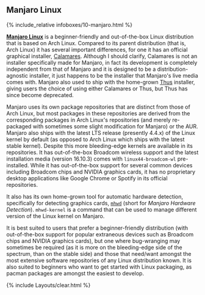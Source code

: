 ## Manjaro Linux
{% include_relative infoboxes/10-manjaro.html %}

[**Manjaro Linux**](https://manjaro.org/) is a beginner-friendly and out-of-the-box Linux distribution that is based on Arch Linux. Compared to its parent distribution (that is, Arch Linux) it has several important differences, for one it has an official graphical installer, [Calamares](https://calamares.io). Although I should clarify, Calamares is not an installer specifically made for Manjaro, in fact its development is completely independent from that of Manjaro and it is designed to be a distribution-agnostic installer, it just happens to be the installer that Manjaro's live media comes with. Manjaro also used to ship with the home-grown [Thus](https://github.com/manjaro/thus) installer, giving users the choice of using either Calamares or Thus, but Thus has since become deprecated. 

Manjaro uses its own package repositories that are distinct from those of Arch Linux, but most packages in these repositories are derived from the corresponding packages in Arch Linux's repositories (and merely re-packaged with sometimes some slight modification for Manjaro) or the AUR. Manjaro also ships with the latest LTS release (presently 4.4.x) of the Linux kernel by default (as opposed to Arch Linux which ships with the latest stable kernel). Despite this more bleeding-edge kernels are available in its repositories. It has out-of-the-box Broadcom wireless support and the latest installation media (version 16.10.3) comes with `linux44-broadcom-wl` pre-installed. While it has out-of-the-box support for several common devices including Broadcom chips and NVIDIA graphics cards, it has no proprietary desktop applications like Google Chrome or Spotify in its official repositories. 

It also has its own home-grown tool for automatic hardware detection, specifically for detecting graphics cards, [`mhwd`](https://wiki.manjaro.org/index.php?title=Manjaro_Hardware_Detection) (short for *Manjaro Hardware Detection*). `mhwd-kernel` is a command that can be used to manage different version of the Linux kernel on Manjaro. 

It is best suited to users that prefer a beginner-friendly distribution (with out-of-the-box support for popular extraneous devices such as Broadcom chips and NVIDIA graphics cards), but one where bug-wranging may sometimes be required (as it is more on the bleeding-edge side of the spectrum, than on the stable side) and those that need/want amongst the most extensive software repositories of any Linux distribution known. It is also suited to beginners who want to get started with Linux packaging, as pacman packages are amongst the easiest to develop. 

{% include Layouts/clear.html %}
